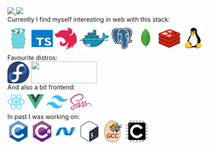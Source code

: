 <div style="display: inline_block">
<a href="https://github.com/danilluk1">
  <img height="180em" src="https://github-readme-stats.vercel.app/api?username=danilluk1&show_icons=true&theme=dracula&include_all_commits=true&count_private=true"/>
  <img height="180em" src="https://github-readme-stats.vercel.app/api/top-langs/?username=danilluk1&layout=compact&langs_count=8&theme=dracula"/>
  </a>
</div>

<div style="display: inline_block">
  <span style="bold">Currently I find myself interesting in web with this stack:</span>
  <div style="display: inline_block">
    <img align="center" height="50" width="50" src="https://github.com/devicons/devicon/blob/master/icons/go/go-original.svg">
    <img align="center" height="40" width="50" src="https://raw.githubusercontent.com/devicons/devicon/master/icons/typescript/typescript-plain.svg" />
    <img align="center" height="50" width="50" src="https://github.com/devicons/devicon/raw/master/icons/nestjs/nestjs-plain.svg" />
    <img align="center" height="70" width="70" src="https://github.com/devicons/devicon/blob/master/icons/docker/docker-original.svg" />
    <img align="center" height="50" width="50" src="https://github.com/devicons/devicon/raw/master/icons/postgresql/postgresql-original.svg" />
    <img align="center" height="50" width="50" src="https://github.com/devicons/devicon/blob/master/icons/mongodb/mongodb-original.svg" />
    <img align="center" height="50" width="50" src="https://github.com/devicons/devicon/blob/master/icons/redis/redis-original.svg" />
    <img align="center" height="50" width="50" src="https://github.com/devicons/devicon/blob/master/icons/linux/linux-original.svg" />
    <br><span style="bold">Favourite distros:</span><br>
    <img align="center" height="50" width="50" src="https://github.com/devicons/devicon/blob/master/icons/fedora/fedora-original.svg" />
    <img align="center" height="50" width="150" src="https://archlinux.org/static/logos/archlinux-logo-dark-scalable.518881f04ca9.svg" />
    <br><span style="bold">And also a bit frontend:</span><br>
    <img align="center" height="40" width="40" src="https://github.com/devicons/devicon/blob/master/icons/react/react-original.svg" />
    <img align="center" height="40" width="40" src="https://github.com/devicons/devicon/raw/master/icons/vuejs/vuejs-original.svg" />
    <img align="center" height="50" width="50" src="https://github.com/devicons/devicon/blob/master/icons/tailwindcss/tailwindcss-plain.svg" />
    <img align="center" height="50" width="50" src="https://github.com/devicons/devicon/blob/master/icons/sass/sass-original.svg" />
    <br><span style="bold">In past I was working on:</span><br>
    <img align="center" height="50" width="50" src="https://github.com/devicons/devicon/blob/master/icons/c/c-original.svg" />
    <img align="center" height="50" width="50" src="https://github.com/devicons/devicon/blob/master/icons/csharp/csharp-original.svg" />
    <img align="center" height="50" width="50" src="https://github.com/devicons/devicon/blob/master/icons/dot-net/dot-net-original.svg" />
    <img align="center" height="50" width="50" src="https://github.com/devicons/devicon/raw/master/icons/bash/bash-original.svg" />
    <img align="center" height="50" width="50" src="https://github.com/devicons/devicon/blob/master/icons/gcc/gcc-original.svg" />
    <img align="center" height="50" width="50" src="https://github.com/devicons/devicon/blob/master/icons/embeddedc/embeddedc-original.svg" />
  </div>
</div> 
<!-- <div style="display: inline_block"><br>
  <img align="center" height="30" width="40" src="https://raw.githubusercontent.com/devicons/devicon/master/icons/typescript/typescript-plain.svg" />
  <img align="center" height="30" width="40" src="https://raw.githubusercontent.com/devicons/devicon/master/icons/nodejs/nodejs-plain-wordmark.svg" />
  <img align="center" height="30" width="40" src="https://github.com/devicons/devicon/raw/master/icons/nestjs/nestjs-plain.svg" />
  <img align="center" height="30" width="40" src="https://github.com/devicons/devicon/raw/master/icons/postgresql/postgresql-original.svg" />
  <img align="center" height="30" width="40" src="https://github.com/devicons/devicon/blob/master/icons/redis/redis-original.svg" />
  <img align="center" height="30" width="40" src="https://github.com/devicons/devicon/raw/master/icons/vuejs/vuejs-original.svg" />
  <img align="center" height="30" width="40" src="https://github.com/devicons/devicon/blob/master/icons/sass/sass-original.svg" />
  <img align="center" height="30" width="40" src="https://github.com/devicons/devicon/blob/master/icons/firebase/firebase-plain.svg" />
  <img align="center" height="30" width="40" src="https://github.com/devicons/devicon/raw/master/icons/bash/bash-original.svg" />
  <img align="center" height="30" width="40" src="https://github.com/devicons/devicon/raw/master/icons/vscode/vscode-original.svg" />
  <img align="center" height="30" width="40" src="https://github.com/devicons/devicon/blob/master/icons/javascript/javascript-original.svg" />
  <img align="center" height="30" width="40" src="https://github.com/devicons/devicon/blob/master/icons/linux/linux-original.svg" />
  <img align="center" height="30" width="40" src="https://github.com/devicons/devicon/blob/master/icons/react/react-original.svg" />
  <img align="center" height="30" width="40" src="https://github.com/devicons/devicon/blob/master/icons/redux/redux-original.svg" />
  <img align="center" height="30" width="40" src="https://github.com/devicons/devicon/blob/master/icons/c/c-original.svg" />
  <img align="center" height="30" width="40" src="https://github.com/devicons/devicon/blob/master/icons/csharp/csharp-original.svg" />
</div> -->

